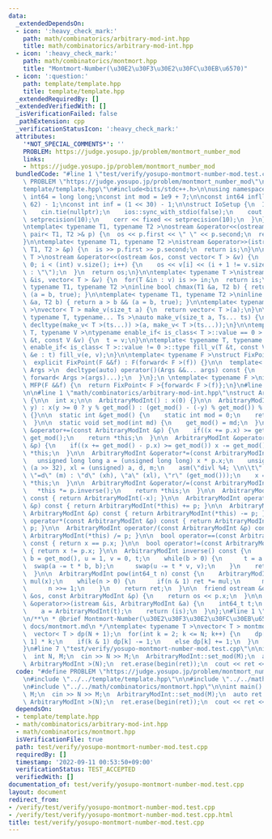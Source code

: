 ```yaml
---
data:
  _extendedDependsOn:
  - icon: ':heavy_check_mark:'
    path: math/combinatorics/arbitrary-mod-int.hpp
    title: math/combinatorics/arbitrary-mod-int.hpp
  - icon: ':heavy_check_mark:'
    path: math/combinatorics/montmort.hpp
    title: "Montmort-Number(\u30E2\u30F3\u30E2\u30FC\u30EB\u6570)"
  - icon: ':question:'
    path: template/template.hpp
    title: template/template.hpp
  _extendedRequiredBy: []
  _extendedVerifiedWith: []
  _isVerificationFailed: false
  _pathExtension: cpp
  _verificationStatusIcon: ':heavy_check_mark:'
  attributes:
    '*NOT_SPECIAL_COMMENTS*': ''
    PROBLEM: https://judge.yosupo.jp/problem/montmort_number_mod
    links:
    - https://judge.yosupo.jp/problem/montmort_number_mod
  bundledCode: "#line 1 \"test/verify/yosupo-montmort-number-mod.test.cpp\"\n#define\
    \ PROBLEM \"https://judge.yosupo.jp/problem/montmort_number_mod\"\n\n#line 1 \"\
    template/template.hpp\"\n#include<bits/stdc++.h>\n\nusing namespace std;\n\nusing\
    \ int64 = long long;\nconst int mod = 1e9 + 7;\n\nconst int64 infll = (1LL <<\
    \ 62) - 1;\nconst int inf = (1 << 30) - 1;\n\nstruct IoSetup {\n  IoSetup() {\n\
    \    cin.tie(nullptr);\n    ios::sync_with_stdio(false);\n    cout << fixed <<\
    \ setprecision(10);\n    cerr << fixed << setprecision(10);\n  }\n} iosetup;\n\
    \ntemplate< typename T1, typename T2 >\nostream &operator<<(ostream &os, const\
    \ pair< T1, T2 >& p) {\n  os << p.first << \" \" << p.second;\n  return os;\n\
    }\n\ntemplate< typename T1, typename T2 >\nistream &operator>>(istream &is, pair<\
    \ T1, T2 > &p) {\n  is >> p.first >> p.second;\n  return is;\n}\n\ntemplate< typename\
    \ T >\nostream &operator<<(ostream &os, const vector< T > &v) {\n  for(int i =\
    \ 0; i < (int) v.size(); i++) {\n    os << v[i] << (i + 1 != v.size() ? \" \"\
    \ : \"\");\n  }\n  return os;\n}\n\ntemplate< typename T >\nistream &operator>>(istream\
    \ &is, vector< T > &v) {\n  for(T &in : v) is >> in;\n  return is;\n}\n\ntemplate<\
    \ typename T1, typename T2 >\ninline bool chmax(T1 &a, T2 b) { return a < b &&\
    \ (a = b, true); }\n\ntemplate< typename T1, typename T2 >\ninline bool chmin(T1\
    \ &a, T2 b) { return a > b && (a = b, true); }\n\ntemplate< typename T = int64\
    \ >\nvector< T > make_v(size_t a) {\n  return vector< T >(a);\n}\n\ntemplate<\
    \ typename T, typename... Ts >\nauto make_v(size_t a, Ts... ts) {\n  return vector<\
    \ decltype(make_v< T >(ts...)) >(a, make_v< T >(ts...));\n}\n\ntemplate< typename\
    \ T, typename V >\ntypename enable_if< is_class< T >::value == 0 >::type fill_v(T\
    \ &t, const V &v) {\n  t = v;\n}\n\ntemplate< typename T, typename V >\ntypename\
    \ enable_if< is_class< T >::value != 0 >::type fill_v(T &t, const V &v) {\n  for(auto\
    \ &e : t) fill_v(e, v);\n}\n\ntemplate< typename F >\nstruct FixPoint : F {\n\
    \  explicit FixPoint(F &&f) : F(forward< F >(f)) {}\n\n  template< typename...\
    \ Args >\n  decltype(auto) operator()(Args &&... args) const {\n    return F::operator()(*this,\
    \ forward< Args >(args)...);\n  }\n};\n \ntemplate< typename F >\ninline decltype(auto)\
    \ MFP(F &&f) {\n  return FixPoint< F >{forward< F >(f)};\n}\n#line 4 \"test/verify/yosupo-montmort-number-mod.test.cpp\"\
    \n\n#line 1 \"math/combinatorics/arbitrary-mod-int.hpp\"\nstruct ArbitraryModInt\
    \ {\n\n  int x;\n\n  ArbitraryModInt() : x(0) {}\n\n  ArbitraryModInt(int64_t\
    \ y) : x(y >= 0 ? y % get_mod() : (get_mod() - (-y) % get_mod()) % get_mod())\
    \ {}\n\n  static int &get_mod() {\n    static int mod = 0;\n    return mod;\n\
    \  }\n\n  static void set_mod(int md) {\n    get_mod() = md;\n  }\n\n  ArbitraryModInt\
    \ &operator+=(const ArbitraryModInt &p) {\n    if((x += p.x) >= get_mod()) x -=\
    \ get_mod();\n    return *this;\n  }\n\n  ArbitraryModInt &operator-=(const ArbitraryModInt\
    \ &p) {\n    if((x += get_mod() - p.x) >= get_mod()) x -= get_mod();\n    return\
    \ *this;\n  }\n\n  ArbitraryModInt &operator*=(const ArbitraryModInt &p) {\n \
    \   unsigned long long a = (unsigned long long) x * p.x;\n    unsigned xh = (unsigned)\
    \ (a >> 32), xl = (unsigned) a, d, m;\n    asm(\"divl %4; \\n\\t\" : \"=a\" (d),\
    \ \"=d\" (m) : \"d\" (xh), \"a\" (xl), \"r\" (get_mod()));\n    x = m;\n    return\
    \ *this;\n  }\n\n  ArbitraryModInt &operator/=(const ArbitraryModInt &p) {\n \
    \   *this *= p.inverse();\n    return *this;\n  }\n\n  ArbitraryModInt operator-()\
    \ const { return ArbitraryModInt(-x); }\n\n  ArbitraryModInt operator+(const ArbitraryModInt\
    \ &p) const { return ArbitraryModInt(*this) += p; }\n\n  ArbitraryModInt operator-(const\
    \ ArbitraryModInt &p) const { return ArbitraryModInt(*this) -= p; }\n\n  ArbitraryModInt\
    \ operator*(const ArbitraryModInt &p) const { return ArbitraryModInt(*this) *=\
    \ p; }\n\n  ArbitraryModInt operator/(const ArbitraryModInt &p) const { return\
    \ ArbitraryModInt(*this) /= p; }\n\n  bool operator==(const ArbitraryModInt &p)\
    \ const { return x == p.x; }\n\n  bool operator!=(const ArbitraryModInt &p) const\
    \ { return x != p.x; }\n\n  ArbitraryModInt inverse() const {\n    int a = x,\
    \ b = get_mod(), u = 1, v = 0, t;\n    while(b > 0) {\n      t = a / b;\n    \
    \  swap(a -= t * b, b);\n      swap(u -= t * v, v);\n    }\n    return ArbitraryModInt(u);\n\
    \  }\n\n  ArbitraryModInt pow(int64_t n) const {\n    ArbitraryModInt ret(1),\
    \ mul(x);\n    while(n > 0) {\n      if(n & 1) ret *= mul;\n      mul *= mul;\n\
    \      n >>= 1;\n    }\n    return ret;\n  }\n\n  friend ostream &operator<<(ostream\
    \ &os, const ArbitraryModInt &p) {\n    return os << p.x;\n  }\n\n  friend istream\
    \ &operator>>(istream &is, ArbitraryModInt &a) {\n    int64_t t;\n    is >> t;\n\
    \    a = ArbitraryModInt(t);\n    return (is);\n  }\n};\n#line 1 \"math/combinatorics/montmort.hpp\"\
    \n/**\n * @brief Montmort-Number(\u30E2\u30F3\u30E2\u30FC\u30EB\u6570)\n * @docs\
    \ docs/montmort.md\n */\ntemplate< typename T >\nvector< T > montmort(int N) {\n\
    \  vector< T > dp(N + 1);\n  for(int k = 2; k <= N; k++) {\n    dp[k] = dp[k -\
    \ 1] * k;\n    if(k & 1) dp[k] -= 1;\n    else dp[k] += 1;\n  }\n  return dp;\n\
    }\n#line 7 \"test/verify/yosupo-montmort-number-mod.test.cpp\"\n\nint main() {\n\
    \  int N, M;\n  cin >> N >> M;\n  ArbitraryModInt::set_mod(M);\n  auto ret = montmort<\
    \ ArbitraryModInt >(N);\n  ret.erase(begin(ret));\n  cout << ret << endl;\n}\n"
  code: "#define PROBLEM \"https://judge.yosupo.jp/problem/montmort_number_mod\"\n\
    \n#include \"../../template/template.hpp\"\n\n#include \"../../math/combinatorics/arbitrary-mod-int.hpp\"\
    \n#include \"../../math/combinatorics/montmort.hpp\"\n\nint main() {\n  int N,\
    \ M;\n  cin >> N >> M;\n  ArbitraryModInt::set_mod(M);\n  auto ret = montmort<\
    \ ArbitraryModInt >(N);\n  ret.erase(begin(ret));\n  cout << ret << endl;\n}\n"
  dependsOn:
  - template/template.hpp
  - math/combinatorics/arbitrary-mod-int.hpp
  - math/combinatorics/montmort.hpp
  isVerificationFile: true
  path: test/verify/yosupo-montmort-number-mod.test.cpp
  requiredBy: []
  timestamp: '2022-09-11 00:53:50+09:00'
  verificationStatus: TEST_ACCEPTED
  verifiedWith: []
documentation_of: test/verify/yosupo-montmort-number-mod.test.cpp
layout: document
redirect_from:
- /verify/test/verify/yosupo-montmort-number-mod.test.cpp
- /verify/test/verify/yosupo-montmort-number-mod.test.cpp.html
title: test/verify/yosupo-montmort-number-mod.test.cpp
---
```

